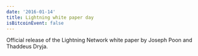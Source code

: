 ```yaml
---
date: '2016-01-14'
title: Lightning white paper day
isBitcoinEvent: false
---
```


Official release of the Lightning Network white paper by Joseph Poon and Thaddeus Dryja.
